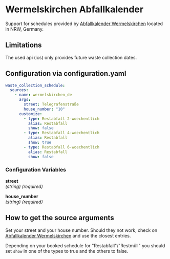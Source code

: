 # Wermelskirchen Abfallkalender

Support for schedules provided by [Abfallkalender Wermelskirchen](https://www.wermelskirchen.de/rathaus/buergerservice/formulare-a-z/abfallkalender-online/) located in NRW, Germany.

## Limitations

The used api (ics) only provides future waste collection dates.  

## Configuration via configuration.yaml

```yaml
waste_collection_schedule:
  sources:
    - name: wermelskirchen_de
      args:
        street: Telegrafenstraße
        house_number: "10"
      customize:
        - type: Restabfall 2-woechentlich
          alias: Restabfall
          show: false
        - type: Restabfall 4-woechentlich
          alias: Restabfall
          show: true
        - type: Restabfall 6-woechentlich
          alias: Restabfall
          show: false
```

### Configuration Variables

**street**  
*(string) (required)*

**house_number**  
*(string) (required)*

## How to get the source arguments

Set your street and your house number. Should they not work, check on [Abfallkalender Wermelskirchen](https://www.wermelskirchen.de/rathaus/buergerservice/formulare-a-z/abfallkalender-online/) and use the closest entries.

Depending on your booked schedule for "Restabfall"/"Restmüll" you should set `show` in one of the types to true and the others to false.
